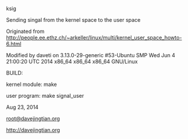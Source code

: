 ksig

Sending singal from the kernel space to the user space

Originated from http://people.ee.ethz.ch/~arkeller/linux/multi/kernel_user_space_howto-6.html

Modified by daveti on 3.13.0-29-generic #53-Ubuntu SMP Wed Jun 4 21:00:20 UTC 2014 x86_64 x86_64 x86_64 GNU/Linux

BUILD:

kernel module: make

user program: make signal_user

Aug 23, 2014

root@davejingtian.org

http://davejingtian.org
